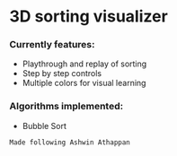 # 3D sorting visualizer

### Currently features:
- Playthrough and replay of sorting
- Step by step controls
- Multiple colors for visual learning

### Algorithms implemented:
- Bubble Sort





`Made following Ashwin Athappan`

